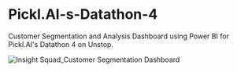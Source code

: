 # Pickl.AI-s-Datathon-4

Customer Segmentation and Analysis Dashboard using Power BI for Pickl.AI's Datathon 4 on Unstop.

![Insight Squad_Customer Segmentation Dashboard](https://user-images.githubusercontent.com/114925625/235362613-422bae4d-7cb8-404c-87e1-94d3e152cee7.png)
